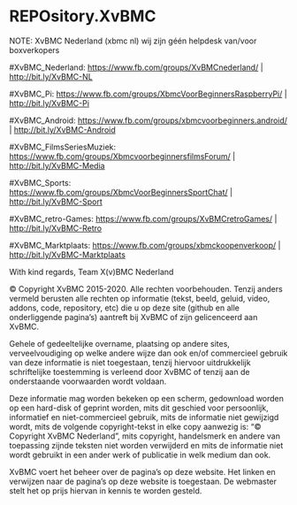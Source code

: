 # REPOsitory.XvBMC
 
NOTE: XvBMC Nederland (xbmc nl) wij zijn géén helpdesk van/voor boxverkopers
 
  
   
#XvBMC_Nederland:
https://www.fb.com/groups/XvBMCnederland/ | http://bit.ly/XvBMC-NL

#XvBMC_Pi:
https://www.fb.com/groups/XbmcVoorBeginnersRaspberryPi/ | http://bit.ly/XvBMC-Pi

#XvBMC_Android:
https://www.fb.com/groups/xbmcvoorbeginners.android/ | http://bit.ly/XvBMC-Android

#XvBMC_FilmsSeriesMuziek:
https://www.fb.com/groups/XbmcvoorbeginnersfilmsForum/ | http://bit.ly/XvBMC-Media

#XvBMC_Sports:
https://www.fb.com/groups/XbmcVoorBeginnersSportChat/ | http://bit.ly/XvBMC-Sport

#XvBMC_retro-Games:
https://www.fb.com/groups/XvBMCretroGames/ | http://bit.ly/XvBMC-Retro

#XvBMC_Marktplaats:
https://www.fb.com/groups/xbmckoopenverkoop/ | http://bit.ly/XvBMC-Marktplaats
   
  
 
With kind regards, 
Team X(v)BMC Nederland 
 
  
© Copyright XvBMC 2015-2020. Alle rechten voorbehouden. Tenzij anders vermeld berusten alle rechten op informatie (tekst, beeld, geluid, video, addons, code, repository, etc) die u op deze site (github en alle onderliggende pagina’s) aantreft bij XvBMC of zijn gelicenceerd aan XvBMC.
 
Gehele of gedeeltelijke overname, plaatsing op andere sites, verveelvoudiging op welke andere wijze dan ook en/of commercieel gebruik van deze informatie is niet toegestaan, tenzij hiervoor uitdrukkelijk schriftelijke toestemming is verleend door XvBMC of tenzij aan de onderstaande voorwaarden wordt voldaan.
 
Deze informatie mag worden bekeken op een scherm, gedownload worden op een hard-disk of geprint worden, mits dit geschied voor persoonlijk, informatief en niet-commercieel gebruik, mits de informatie niet gewijzigd wordt, mits de volgende copyright-tekst in elke copy aanwezig is: “© Copyright XvBMC Nederland”, mits copyright, handelsmerk en andere van toepassing zijnde teksten niet worden verwijderd en mits de informatie niet wordt gebruikt in een ander werk of publicatie in welk medium dan ook.
 
XvBMC voert het beheer over de pagina’s op deze website. Het linken en verwijzen naar de pagina’s op deze website is toegestaan. De webmaster stelt het op prijs hiervan in kennis te worden gesteld.
 